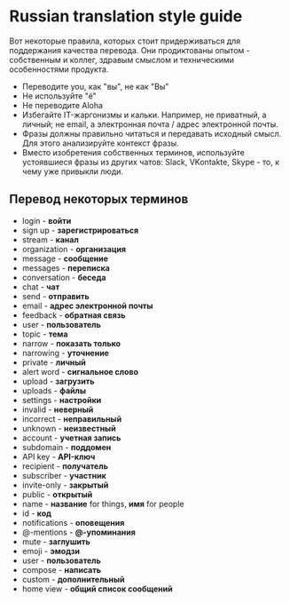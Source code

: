 # Russian translation style guide

Вот некоторые правила, которых стоит придерживаться для поддержания
качества перевода. Они продиктованы опытом - собственным и коллег,
здравым смыслом и техническими особенностями продукта.

- Переводите you, как "вы", не как "Вы"
- Не используйте "ё"
- Не переводите Aloha
- Избегайте IT-жаргонизмы и кальки. Например, не приватный, а личный;
  не email, а электронная почта / адрес электронной почты.
- Фразы должны правильно читаться и передавать исходный смысл. Для
  этого анализируйте контекст фразы.
- Вместо изобретения собственных терминов, используйте устоявшиеся
  фразы из других чатов: Slack, VKontakte, Skype - то, к чему уже
  привыкли люди.

## Перевод некоторых терминов

- login - **войти**
- sign up - **зарегистрироваться**
- stream - **канал**
- organization - **организация**
- message - **сообщение**
- messages - **переписка**
- conversation - **беседа**
- chat - **чат**
- send - **отправить**
- email - **адрес электронной почты**
- feedback - **обратная связь**
- user - **пользователь**
- topic - **тема**
- narrow - **показать только**
- narrowing - **уточнение**
- private - **личный**
- alert word - **сигнальное слово**
- upload - **загрузить**
- uploads - **файлы**
- settings - **настройки**
- invalid - **неверный**
- incorrect - **неправильный**
- unknown - **неизвестный**
- account - **учетная запись**
- subdomain - **поддомен**
- API key - **API-ключ**
- recipient - **получатель**
- subscriber - **участник**
- invite-only - **закрытый**
- public - **открытый**
- name - **название** for things, **имя** for people
- id - **код**
- notifications - **оповещения**
- @-mentions - **@-упоминания**
- mute - **заглушить**
- emoji - **эмодзи**
- user - **пользователь**
- compose - **написать**
- custom - **дополнительный**
- home view - **общий список сообщений**
